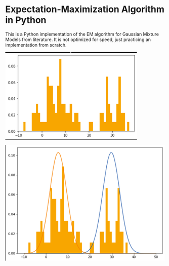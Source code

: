 
# Expectation-Maximization Algorithm in Python

This is a Python implementation of the EM algorithm for Gaussian Mixture Models from literature. It is not optimized for speed, just practicing an implementation from scratch.


![alt text](final1.png)

![alt text](final2.png)
